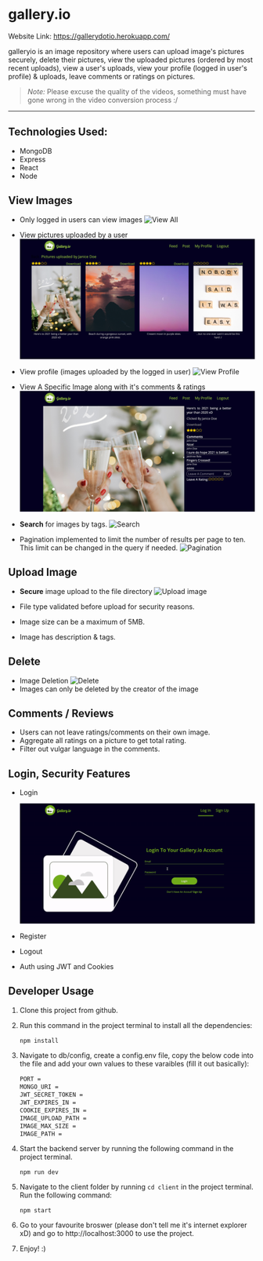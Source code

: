 # gallery.io

Website Link: https://gallerydotio.herokuapp.com/

galleryio is an image repository where users can upload image's pictures securely, delete their pictures, view the uploaded pictures (ordered by most recent uploads), view a user's uploads, view your profile (logged in user's profile) & uploads, leave comments or ratings on pictures.

> *Note:* Please excuse the quality of the videos, something must have gone wrong in the video conversion process :/

--- 

## Technologies Used:

* MongoDB
* Express
* React
* Node


## View  Images

- Only logged in users can view images
![View All](./assets/feed.png)

- View pictures uploaded by a user
![User Feed](./assets/userpicture.png)

- View profile (images uploaded by the logged in user)
![View Profile](./assets/profilefeed.png)

- View A Specific Image along with it's comments & ratings
![View Profile](./assets/imageview.png)

- **Search** for images by tags.
![Search](./assets/searchresults.png)

- Pagination implemented to limit the number of results per page to ten. This limit can be changed in the query if needed.
![Pagination](./assets/paginationDemo.gif)

## Upload Image

- **Secure** image upload to the file directory
![Upload image](./assets/upload.gif)

- File type validated before upload for security reasons.
- Image size can be a maximum of 5MB.
- Image has description & tags.

## Delete

- Image Deletion
![Delete](./assets/delete.gif)
- Images can only be deleted by the creator of the image


## Comments / Reviews

- Users can not leave ratings/comments on their own image.
- Aggregate all ratings on a picture to get total rating.
- Filter out vulgar language in the comments.


## Login, Security Features

- Login

    ![Login](./assets/login.gif)

- Register
- Logout
- Auth using JWT and Cookies

## Developer Usage

1. Clone this project from github.
2. Run this command in the project terminal to install all the dependencies:
    ```
    npm install
    ```
3. Navigate to db/config, create a config.env file, copy the below code into the file and add your own values to these varaibles (fill it out basically):
    ```
    PORT = 
    MONGO_URI = 
    JWT_SECRET_TOKEN = 
    JWT_EXPIRES_IN = 
    COOKIE_EXPIRES_IN = 
    IMAGE_UPLOAD_PATH = 
    IMAGE_MAX_SIZE = 
    IMAGE_PATH = 
    ```
4. Start the backend server by running the following command in the project terminal.
    ```
    npm run dev
    ```

5. Navigate to the client folder by running `cd client` in the project terminal. Run the following command: 
    ```
    npm start
    ```
6. Go to your favourite broswer (please don't tell me it's internet explorer xD) and go to http://localhost:3000 to use the project.

7. Enjoy! :)
